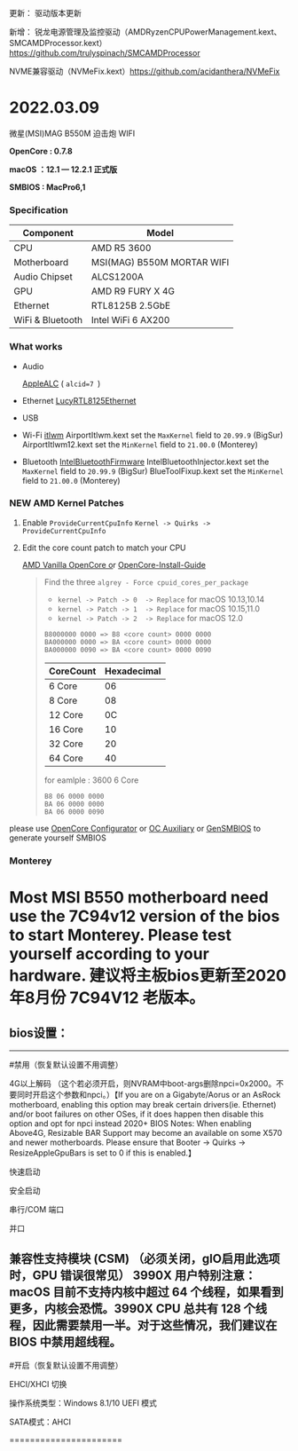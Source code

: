 更新：
驱动版本更新

新增：
锐龙电源管理及监控驱动（AMDRyzenCPUPowerManagement.kext、SMCAMDProcessor.kext）https://github.com/trulyspinach/SMCAMDProcessor

NVME兼容驱动（NVMeFix.kext）https://github.com/acidanthera/NVMeFix

2022.03.09
==========================


微星(MSI)MAG B550M 迫击炮 WIFI

**OpenCore : 0.7.8**

**macOS ：12.1 — 12.2.1 正式版**

**SMBIOS : MacPro6,1**

### Specification

| **Component**       | **Model**                  |
| ------------------- | -------------------------- |
| CPU                 | AMD R5 3600                |
| Motherboard         | MSI(MAG) B550M MORTAR WIFI |
| Audio Chipset       | ALCS1200A                  |
| GPU                 | AMD R9 FURY X 4G           |
| Ethernet            | RTL8125B 2.5GbE            |
| WiFi & Bluetooth    | Intel WiFi 6 AX200         |

### What works

- Audio

  [AppleALC](https://github.com/acidanthera/AppleALC) ( `alcid=7 `)

- Ethernet
  [LucyRTL8125Ethernet](https://github.com/Mieze/LucyRTL8125Ethernet)

- USB

- Wi-Fi
  [itlwm](https://github.com/OpenIntelWireless/itlwm)
  AirportItlwm.kext set the `MaxKernel` field to `20.99.9` (BigSur)
  AirportItlwm12.kext set the `MinKernel` field to `21.00.0` (Monterey)

- Bluetooth
  [IntelBluetoothFirmware](https://github.com/OpenIntelWireless/IntelBluetoothFirmware)
  IntelBluetoothInjector.kext set the `MaxKernel` field to `20.99.9` (BigSur)
  BlueToolFixup.kext set the `MinKernel` field to `21.00.0` (Monterey)

### NEW AMD Kernel Patches

1. Enable `ProvideCurrentCpuInfo`
   `Kernel -> Quirks -> ProvideCurrentCpuInfo`

2. Edit the core count patch to match your CPU

   [AMD Vanilla OpenCore o](https://github.com/AMD-OSX/AMD_Vanilla/tree/master)r [OpenCore-Install-Guide](https://dortania.github.io/OpenCore-Install-Guide/extras/monterey.html#amd-patches)

   > Find the three `algrey - Force cpuid_cores_per_package`
   >
   > - `kernel -> Patch -> 0  -> Replace` for macOS 10.13,10.14
   > - `kernel -> Patch -> 1  -> Replace` for macOS 10.15,11.0
   > - `kernel -> Patch -> 2  -> Replace` for macOS 12.0
   >
   > ```
   > B8000000 0000 => B8 <core count> 0000 0000
   > BA000000 0000 => BA <core count> 0000 0000
   > BA000000 0090 => BA <core count> 0000 0090
   > ```
   >
   > | CoreCount | Hexadecimal |
   > | --------- | ----------- |
   > | 6 Core    | 06          |
   > | 8 Core    | 08          | 
   > | 12 Core   | 0C          |
   > | 16 Core   | 10          |
   > | 32 Core   | 20          |
   > | 64 Core   | 40          |
   >
   > for eamlple : 3600 6 Core
   > ```
   > B8 06 0000 0000
   > BA 06 0000 0000
   > BA 06 0000 0090
   > ```
   >
please use [OpenCore Configurator](https://mackie100projects.altervista.org/opencore-configurator/) or  [OC Auxiliary](https://github.com/ic005k/QtOpenCoreConfig)  or  [GenSMBIOS](https://github.com/corpnewt/GenSMBIOS)  to generate yourself SMBIOS

### Monterey
Most MSI B550 motherboard need use the 7C94v12 version of the bios to start Monterey. Please test yourself according to your hardware.
建议将主板bios更新至2020年8月份 7C94V12 老版本。
==== 
## bios设置：
----  
#禁用（恢复默认设置不用调整）
  
  4G以上解码
（这个若必须开启，则NVRAM中boot-args删除npci=0x2000。不要同时开启这个参数和npci。）【If you are on a Gigabyte/Aorus or an AsRock motherboard, enabling this option may break certain drivers(ie. Ethernet) and/or boot failures on other OSes, if it does happen then disable this option and opt for npci instead
2020+ BIOS Notes: When enabling Above4G, Resizable BAR Support may become an available on some X570 and newer motherboards. Please ensure that Booter -> Quirks -> ResizeAppleGpuBars is set to 0 if this is enabled.】
  
  快速启动
  
  安全启动
  
  串行/COM 端口
  
  并口
  
  兼容性支持模块 (CSM)
（必须关闭，gIO启用此选项时，GPU 错误很常见）
3990X 用户特别注意：macOS 目前不支持内核中超过 64 个线程，如果看到更多，内核会恐慌。3990X CPU 总共有 128 个线程，因此需要禁用一半。对于这些情况，我们建议在 BIOS 中禁用超线程。
----
#开启（恢复默认设置不用调整）
  
EHCI/XHCI 切换
  
操作系统类型：Windows 8.1/10 UEFI 模式
  
SATA模式：AHCI

======================
